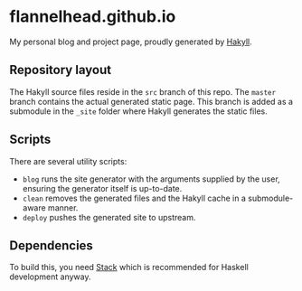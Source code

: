 # flannelhead.github.io
My personal blog and project page, proudly generated by [Hakyll](https://jaspervdj.be/hakyll/).

## Repository layout
The Hakyll source files reside in the `src` branch of this repo. The `master` branch contains the actual generated static page. This branch is added as a submodule in the `_site` folder where Hakyll generates the static files.

## Scripts
There are several utility scripts:

* `blog` runs the site generator with the arguments supplied by the user, ensuring the generator itself is up-to-date.
* `clean` removes the generated files and the Hakyll cache in a submodule-aware manner.
* `deploy` pushes the generated site to upstream.

## Dependencies
To build this, you need [Stack](http://docs.haskellstack.org/en/stable/README.html) which is recommended for Haskell development anyway.

